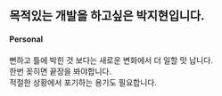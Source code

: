<h2>목적있는 개발을 하고싶은 박지현입니다.</h2>

<h4>Personal</h4>
뻔하고 틀에 박힌 것 보다는 새로운 변화에서 더 일할 맛 납니다.<br>
한번 꽂히면 끝장을 봐야합니다.<br>
적절한 상황에서 포기하는 용기도 필요합니다.<br>

